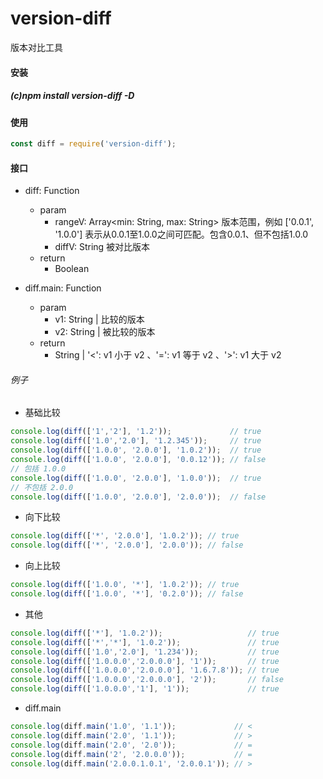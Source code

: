 # version-diff

版本对比工具

#### 安装

##### (c)npm install version-diff -D

#### 使用

```javascript
const diff = require('version-diff');
```
#### 接口

- diff: Function
    - param
        + rangeV: Array\<min: String, max: String\> 版本范围，例如 ['0.0.1', '1.0.0'] 表示从0.0.1至1.0.0之间可匹配。包含0.0.1、但不包括1.0.0
        + diffV: String 被对比版本
    - return
        + Boolean

- diff.main: Function
    - param
        + v1: String | 比较的版本
        + v2: String | 被比较的版本
    - return
        + String | '<': v1 小于 v2 、'=': v1 等于 v2 、'>': v1 大于 v2

###### 例子

- 基础比较

```javascript
console.log(diff(['1','2'], '1.2'));             // true
console.log(diff(['1.0','2.0'], '1.2.345'));     // true
console.log(diff(['1.0.0', '2.0.0'], '1.0.2'));  // true
console.log(diff(['1.0.0', '2.0.0'], '0.0.12')); // false
// 包括 1.0.0
console.log(diff(['1.0.0', '2.0.0'], '1.0.0'));  // true
// 不包括 2.0.0
console.log(diff(['1.0.0', '2.0.0'], '2.0.0'));  // false
```

- 向下比较

```javascript
console.log(diff(['*', '2.0.0'], '1.0.2')); // true
console.log(diff(['*', '2.0.0'], '2.0.0')); // false
```

- 向上比较

```javascript
console.log(diff(['1.0.0', '*'], '1.0.2')); // true
console.log(diff(['1.0.0', '*'], '0.2.0')); // false
```

- 其他

```javascript
console.log(diff(['*'], '1.0.2'));                   // true
console.log(diff(['*','*'], '1.0.2'));               // true
console.log(diff(['1.0','2.0'], '1.234'));           // true
console.log(diff(['1.0.0.0','2.0.0.0'], '1'));       // true
console.log(diff(['1.0.0.0','2.0.0.0'], '1.6.7.8')); // true
console.log(diff(['1.0.0.0','2.0.0.0'], '2'));       // false
console.log(diff(['1.0.0.0','1'], '1'));             // true
```

- diff.main

```javascript
console.log(diff.main('1.0', '1.1'));             // <
console.log(diff.main('2.0', '1.1'));             // >
console.log(diff.main('2.0', '2.0'));             // =
console.log(diff.main('2', '2.0.0.0'));           // =
console.log(diff.main('2.0.0.1.0.1', '2.0.0.1')); // >
```
